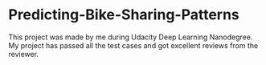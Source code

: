 # Predicting-Bike-Sharing-Patterns
This project was made by me during Udacity Deep Learning Nanodegree. My project has passed all the test cases and got excellent reviews from the reviewer.
